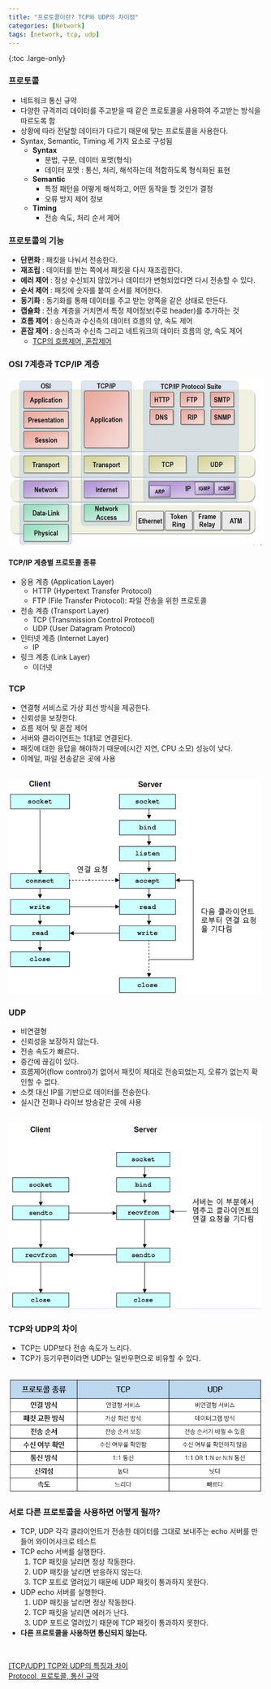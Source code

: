 ```yaml
---
title: "프로토콜이란? TCP와 UDP의 차이점"
categories: [Network]
tags: [network, tcp, udp]
---
```


{:toc .large-only}

### 프로토콜

- 네트워크 통신 규약
- 다양한 규격끼리 데이터를 주고받을 때 같은 프로토콜을 사용하여 주고받는 방식을 따르도록 함
- 상황에 따라 전달할 데이터가 다르기 때문에 맞는 프로토콜을 사용한다.
- Syntax, Semantic, Timing 세 가지 요소로 구성됨
  - **Syntax**
    - 문법, 구문, 데이터 포맷(형식)
    - 데이터 포멧 : 통신, 처리, 해석하는데 적합하도록 형식화된 표현
  - **Semantic**
    - 특정 패턴을 어떻게 해석하고, 어떤 동작을 할 것인가 결정
    - 오류 방지 제어 정보
  - **Timing**
    - 전송 속도, 처리 순서 제어

### 프로토콜의 기능

- **단편화** : 패킷을 나눠서 전송한다.
- **재조립** : 데이터를 받는 쪽에서 패킷을 다시 재조립한다.
- **에러 제어** : 정상 수신되지 않았거나 데이터가 변형되었다면 다시 전송할 수 있다.
- **순서 제어** : 패킷에 숫자를 붙여 순서를 제어한다.
- **동기화** : 동기화를 통해 데이터를 주고 받는 양쪽을 같은 상태로 만든다.
- **캡슐화** : 전송 계층을 거치면서 특정 제어정보(주로 header)를 추가하는 것
- **흐름 제어** : 송신측과 수신측의 데이터 흐름의 양, 속도 제어
- **혼잡 제어** : 송신측과 수신측 그리고 네트워크의 데이터 흐름의 양, 속도 제어
  - [TCP의 흐름제어, 혼잡제어](https://jwprogramming.tistory.com/36)

### OSI 7계층과 TCP/IP 계층

<img src="/assets/img/blog/2021-07-29-TCP-UDP_01.jpeg"/>

#### TCP/IP 계층별 프로토콜 종류

- 응용 계층 (Application Layer)
  - HTTP (Hypertext Transfer Protocol)
  - FTP (File Transfer Protocol): 파일 전송을 위한 프로토콜
- 전송 계층 (Transport Layer)
  - TCP (Transmission Control Protocol)
  - UDP (User Datagram Protocol)
- 인터넷 계층 (Internet Layer)
  - IP
- 링크 계층 (Link Layer)
  - 이더넷

### TCP

- 연결형 서비스로 가상 회선 방식을 제공한다.
- 신뢰성을 보장한다.
- 흐름 제어 및 혼잡 제어
- 서버와 클라이언트는 1대1로 연결된다.
- 패킷에 대한 응답을 해야하기 때문에(시간 지연, CPU 소모) 성능이 낮다.
- 이메일, 파일 전송같은 곳에 사용

<br/>

<img src="/assets/img/blog/2021-07-29-TCP-UDP_02.png" width="500" height="auto"/>

### UDP

- 비연결형
- 신뢰성을 보장하지 않는다.
- 전송 속도가 빠르다.
- 중간에 끊김이 있다.
- 흐름제어(flow control)가 없어서 패킷이 제대로 전송되었는지, 오류가 없는지 확인할 수 없다.
- 소켓 대신 IP를 기반으로 데이터를 전송한다.
- 실시간 전화나 라이브 방송같은 곳에 사용

<br/>

<img src="/assets/img/blog/2021-07-29-TCP-UDP_03.png" width="500" height="auto"/>

### TCP와 UDP의 차이

- TCP는 UDP보다 전송 속도가 느리다.
- TCP가 등기우편이라면 UDP는 일반우편으로 비유할 수 있다.

<br/>

<img src="/assets/img/blog/2021-07-29-TCP-UDP_04.png" width="500" height="auto"/>

### 서로 다른 프로토콜을 사용하면 어떻게 될까?

- TCP, UDP 각각 클라이언트가 전송한 데이터를 그대로 보내주는 echo 서버를 만들어 와이어샤크로 테스트
- TCP echo 서버를 실행한다.
  1. TCP 패킷을 날리면 정상 작동한다.
  1. UDP 패킷을 날리면 반응하지 않는다.
  1. TCP 포트로 열려있기 때문에 UDP 패킷이 통과하지 못한다.
- UDP echo 서버를 실행한다.
  1. UDP 패킷을 날리면 정상 작동한다.
  1. TCP 패킷을 날리면 에러가 난다.
  1. UDP 포트로 열려있기 때문에 TCP 패킷이 통과하지 못한다.
- **다른 프로토콜을 사용하면 통신되지 않는다.**

<br/>

[[TCP/UDP] TCP와 UDP의 특징과 차이](https://mangkyu.tistory.com/15)<br/>
[Protocol, 프로토콜, 통신 규약](http://www.ktword.co.kr/test/view/view.php?m_temp1=432)
